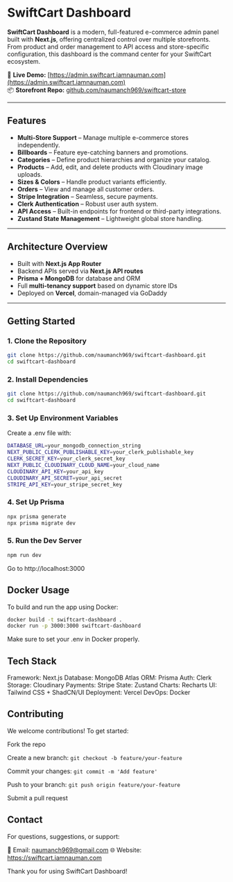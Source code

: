 # SwiftCart Dashboard

**SwiftCart Dashboard** is a modern, full-featured e-commerce admin panel built with **Next.js**, offering centralized control over multiple storefronts. From product and order management to API access and store-specific configuration, this dashboard is the command center for your SwiftCart ecosystem.

🔗 **Live Demo:** [https://admin.swiftcart.iamnauman.com](https://admin.swiftcart.iamnauman.com)  
📦 **Storefront Repo:** [github.com/naumanch969/swiftcart-store](https://github.com/naumanch969/swiftcart-store)

---

## Features

* **Multi-Store Support** – Manage multiple e-commerce stores independently.
* **Billboards** – Feature eye-catching banners and promotions.
* **Categories** – Define product hierarchies and organize your catalog.
* **Products** – Add, edit, and delete products with Cloudinary image uploads.
* **Sizes & Colors** – Handle product variants efficiently.
* **Orders** – View and manage all customer orders.
* **Stripe Integration** – Seamless, secure payments.
* **Clerk Authentication** – Robust user auth system.
* **API Access** – Built-in endpoints for frontend or third-party integrations.
* **Zustand State Management** – Lightweight global store handling.

---

## Architecture Overview

* Built with **Next.js App Router**
* Backend APIs served via **Next.js API routes**
* **Prisma + MongoDB** for database and ORM
* Full **multi-tenancy support** based on dynamic store IDs
* Deployed on **Vercel**, domain-managed via GoDaddy

---

## Getting Started

### 1. Clone the Repository

```bash
git clone https://github.com/naumanch969/swiftcart-dashboard.git
cd swiftcart-dashboard
```

### 2. Install Dependencies
```bash
git clone https://github.com/naumanch969/swiftcart-dashboard.git
cd swiftcart-dashboard
```

### 3. Set Up Environment Variables
Create a .env file with:
```bash
DATABASE_URL=your_mongodb_connection_string
NEXT_PUBLIC_CLERK_PUBLISHABLE_KEY=your_clerk_publishable_key
CLERK_SECRET_KEY=your_clerk_secret_key
NEXT_PUBLIC_CLOUDINARY_CLOUD_NAME=your_cloud_name
CLOUDINARY_API_KEY=your_api_key
CLOUDINARY_API_SECRET=your_api_secret
STRIPE_API_KEY=your_stripe_secret_key
```

### 4. Set Up Prisma
```bash
npx prisma generate
npx prisma migrate dev
```

### 5. Run the Dev Server
```bash
npm run dev
```

Go to http://localhost:3000

## Docker Usage
To build and run the app using Docker:
```bash
docker build -t swiftcart-dashboard .
docker run -p 3000:3000 swiftcart-dashboard
```
Make sure to set your .env in Docker properly.


## Tech Stack
Framework: Next.js
Database: MongoDB Atlas
ORM: Prisma
Auth: Clerk
Storage: Cloudinary
Payments: Stripe
State: Zustand
Charts: Recharts
UI: Tailwind CSS + ShadCN/UI
Deployment: Vercel
DevOps: Docker


## Contributing
We welcome contributions! To get started:

Fork the repo

Create a new branch: ```git checkout -b feature/your-feature```

Commit your changes: ```git commit -m 'Add feature'```

Push to your branch: ```git push origin feature/your-feature```

Submit a pull request

## Contact
For questions, suggestions, or support:

📧 Email: naumanch969@gmail.com
🌐 Website: https://swiftcart.iamnauman.com

Thank you for using SwiftCart Dashboard!
